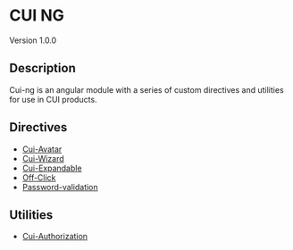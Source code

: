# CUI NG
Version 1.0.0


## Description
Cui-ng is an angular module with a series of custom directives and utilities for use in CUI products.

## Directives

* [Cui-Avatar](https://github.com/thirdwavellc/cui-ng/tree/master/directives/cui-avatar)
* [Cui-Wizard](https://github.com/thirdwavellc/cui-ng/tree/master/directives/cui-wizard)
* [Cui-Expandable](https://github.com/thirdwavellc/cui-ng/tree/master/directives/cui-expandable)
* [Off-Click](https://github.com/thirdwavellc/cui-ng/tree/master/directives/off-click)
* [Password-validation](https://github.com/thirdwavellc/cui-ng/tree/master/directives/password-validation)

## Utilities

* [Cui-Authorization](https://github.com/thirdwavellc/cui-ng/tree/master/utilities/cui-authorization)
